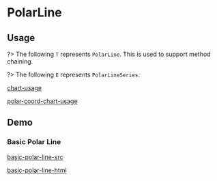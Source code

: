 # PolarLine

## Usage

?> The following `T` represents `PolarLine`. This is used to support method chaining. 

?> The following `E` represents `PolarLineSeries`.

[chart-usage](chart-usage.md ':include')

[polar-coord-chart-usage](polar-coord-chart-usage.md ':include')

## Demo

### Basic Polar Line

[basic-polar-line-src](../_media/polar-line/basic-polar-line-src.md ':include')

[basic-polar-line-html](../_media/polar-line/basic-polar-line.html ':include :type=iframe')
